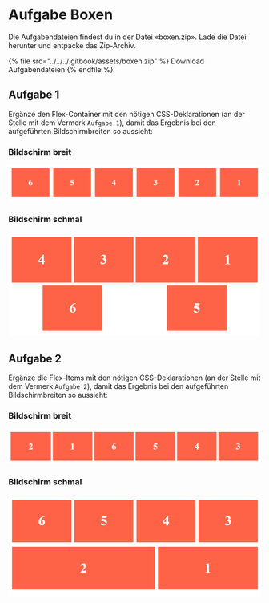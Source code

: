 # Aufgabe Boxen

Die Aufgabendateien findest du in der Datei «boxen.zip». Lade die Datei herunter und entpacke das Zip-Archiv.&#x20;

{% file src="../../../.gitbook/assets/boxen.zip" %}
Download Aufgabendateien
{% endfile %}

## Aufgabe 1

Ergänze den Flex-Container mit den nötigen CSS-Deklarationen (an der Stelle mit dem Vermerk `Aufgabe 1`), damit das Ergebnis bei den aufgeführten Bildschirmbreiten so aussieht:

### Bildschirm breit

![](<../../../.gitbook/assets/screen-1300 (1).png>)

### Bildschirm schmal

![](<../../../.gitbook/assets/screen-800 (1).png>)

## Aufgabe 2

Ergänze die Flex-Items mit den nötigen CSS-Deklarationen (an der Stelle mit dem Vermerk `Aufgabe 2`), damit das Ergebnis bei den aufgeführten Bildschirmbreiten so aussieht:

### Bildschirm breit

![](../../../.gitbook/assets/screen-ii-1300.png)

### Bildschirm schmal

![](../../../.gitbook/assets/screen-ii-800.png)
